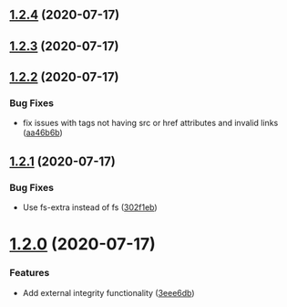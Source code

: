 ## [1.2.4](https://github.com/JonasKruckenberg/rollup-plugin-sri/compare/v1.2.3...v1.2.4) (2020-07-17)

## [1.2.3](https://github.com/JonasKruckenberg/rollup-plugin-sri/compare/v1.2.2...v1.2.3) (2020-07-17)

## [1.2.2](https://github.com/JonasKruckenberg/rollup-plugin-sri/compare/v1.2.1...v1.2.2) (2020-07-17)


### Bug Fixes

* fix issues with tags not having src or href attributes and invalid links ([aa46b6b](https://github.com/JonasKruckenberg/rollup-plugin-sri/commit/aa46b6b81485a98f358659a4cbfcf7b2db23f017))

## [1.2.1](https://github.com/JonasKruckenberg/rollup-plugin-sri/compare/v1.2.0...v1.2.1) (2020-07-17)


### Bug Fixes

* Use fs-extra instead of fs ([302f1eb](https://github.com/JonasKruckenberg/rollup-plugin-sri/commit/302f1ebbe29c353645f2b387d2f73b65792311ff))

# [1.2.0](https://github.com/JonasKruckenberg/rollup-plugin-sri/compare/v1.1.1...v1.2.0) (2020-07-17)


### Features

* Add external integrity functionality ([3eee6db](https://github.com/JonasKruckenberg/rollup-plugin-sri/commit/3eee6db4d45e7ed86147efad513d60f47d783f31))
